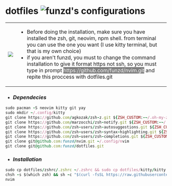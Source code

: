 # dotfiles ![funzd's configurations](https://img.shields.io/badge/funzd's%20configuration-025E8C?style=for-the-badge&logo=dev.to&logoColor=white)



  <table>
    <tbody>
      <tr>
        <td>
          <img src="https://w7.pngwing.com/pngs/103/656/png-transparent-warning-sign-exclamation-mark-in-red-triangle-alert-warning-message-computer-warning-digital-warning-thumbnail.png"/>
        </td>
        <td>
          <ul>
           <li> Before doing the installation, make sure you have installed the zsh, git, neovim, npm shell.
          from terminal you can use the one you want (I use kitty terminal, but that is my own choice)</li>
            <li>if you aren't funzd, you must to change the command installation to give it format https not ssh, so you must type in prompt <span style="background: gray; color: white;">https://github.com/funzd/nvim.git</span> and repite this proccess with dotfiles.git</li>
          </ul>
          </td>
</table>


- ### *Dependecies*
```ruby
sudo pacman -S neovim kitty git yay
sudo mkdir ~/.config/kitty
git clone https://github.com/agkozak/zsh-z.git ${ZSH_CUSTOM:-~/.oh-my-zsh/custom}/plugins/zsh-z
git clone https://github.com/marzocchi/zsh-notify.git ${ZSH_CUSTOM:-~/.oh-my-zsh/custom}/plugins/zsh-notify
git clone https://github.com/zsh-users/zsh-autosuggestions.git ${ZSH_CUSTOM:-~/.oh-my-zsh/custom}/plugins/zsh-suggestions
git clone https://github.com/zsh-users/zsh-syntax-highlighting.git ${ZSH_CUSTOM:-~/.oh-my-zsh/custom}/plugins/zsh-syntax-highlighting
git clone https://github.com/zsh-users/zsh-completions.git ${ZSH_CUSTOM:-~/.oh-my-zsh/custom}/plugins/zsh-completions
git clone git@github.com:funzd/nvim.git ~/.config/nvim
git clone git@github.com:funzd/dotfiles.git
```

- ### *Installation*
```ruby
sudo cp dotfiles/zshrc/.zshrc ~/.zshrc && sudo cp dotfiles/kitty/kitty.conf ~/.conf/kitty/ && sudo rm -r dotfiles
chsh -s $(which zsh) && sh -c "$(curl -fsSL https://raw.githubusercontent.com/robbyrussell/oh-my-zsh/master/tools/install.sh)"
nvim
```
